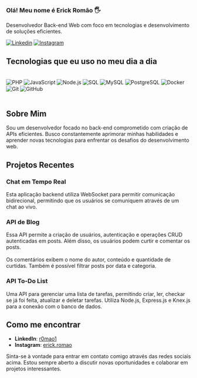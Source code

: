 ### Olá! Meu nome é Erick Romão 🖐️

Desenvolvedor Back-end Web com foco em tecnologias e desenvolvimento de soluções eficientes.

[![Linkedin](https://img.shields.io/badge/LinkedIn-0077B5?style=for-the-badge&logo=linkedin&logoColor=white)](https://www.linkedin.com/in/r0mao1/)
[![Instagram](https://img.shields.io/badge/Instagram-E4405F?style=for-the-badge&logo=instagram&logoColor=white)](https://www.instagram.com/erick.romao/)

## Tecnologias que eu uso no meu dia a dia
<div style="display: inline_block"><br/>
   <img align="center" alt="PHP" src="https://img.shields.io/badge/PHP-777BB4?style=for-the-badge&logo=php&logoColor=white" />
   <img align="center" alt="JavaScript" src="https://img.shields.io/badge/JavaScript-F7DF1E?style=for-the-badge&logo=javascript&logoColor=black" />
   <img align="center" alt="Node.js" src="https://img.shields.io/badge/Node.js-43853D?style=for-the-badge&logo=node.js&logoColor=white" />
   <img align="center" alt="SQL" src="https://img.shields.io/badge/SQL-4479A1?style=for-the-badge&logo=sql&logoColor=white" />
   <img align="center" alt="MySQL" src="https://img.shields.io/badge/MySQL-4479A1?style=for-the-badge&logo=mysql&logoColor=white" />
   <img align="center" alt="PostgreSQL" src="https://img.shields.io/badge/PostgreSQL-336791?style=for-the-badge&logo=postgresql&logoColor=white" />
   <img align="center" alt="Docker" src="https://img.shields.io/badge/Docker-2496ED?style=for-the-badge&logo=docker&logoColor=white" />
   <img align="center" alt="Git" src="https://img.shields.io/badge/GIT-E44C30?style=for-the-badge&logo=git&logoColor=white" />
   <img align="center" alt="GitHub" src="https://img.shields.io/badge/GitHub-181717?style=for-the-badge&logo=github&logoColor=white" />
   
</div><br/>

## Sobre Mim

Sou um desenvolvedor focado no back-end comprometido com criação de APIs eficientes. Busco constantemente aprimorar minhas habilidades e aprender novas tecnologias para enfrentar os desafios do desenvolvimento web.

## Projetos Recentes

### Chat em Tempo Real

Esta aplicação backend utiliza WebSocket para permitir comunicação bidirecional, permitindo que os usuários se comuniquem através de um chat ao vivo.

### API de Blog
Essa API permite a criação de usuários, autenticação e operações CRUD autenticadas em posts.
Além disso, os usuários podem curtir e comentar os posts.<br/><br/>
Os comentários exibem o nome do autor, conteúdo e quantidade de curtidas. Também é possível
filtrar posts por data e categoria.

### API To-Do List

Uma API para gerenciar uma lista de tarefas, permitindo criar, ler, checkar se já foi feita, atualizar e deletar tarefas. Utiliza Node.js, Express.js e Knex.js para a conexão com o banco de dados.

## Como me encontrar

- **LinkedIn**: [r0mao1](https://www.linkedin.com/in/r0mao1/)
- **Instagram**: [erick.romao](https://www.instagram.com/erick.romao/)

Sinta-se à vontade para entrar em contato comigo através das redes sociais acima. Estou sempre aberto a discutir novas oportunidades e colaborar em projetos interessantes.
